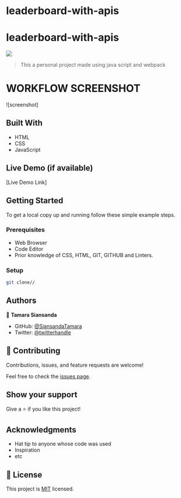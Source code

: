 # leaderboard-with-apis
# leaderboard-with-apis

![](https://img.shields.io/badge/Microverse-blueviolet)

> This a personal project made using java script and webpack

# WORKFLOW SCREENSHOT

![screenshot]


## Built With
- HTML
- CSS
- JavaScript
## Live Demo (if available)

[Live Demo Link]

## Getting Started

To get a local copy up and running follow these simple example steps.

### Prerequisites

- Web Browser
- Code Editor
- Prior knowledge of CSS, HTML, GIT, GITHUB and Linters.

### Setup

```bash
git clone//
```

## Authors
👤 **Tamara Siansanda**

- GitHub: [@SiansandaTamara](https://github.com/SiansandaTamara)
- Twitter: [@twitterhandle](https://twitter.com/TamaraSiansanda)

## 🤝 Contributing

Contributions, issues, and feature requests are welcome!

Feel free to check the [issues page](../../issues/).

## Show your support

Give a ⭐️ if you like this project!

## Acknowledgments

- Hat tip to anyone whose code was used
- Inspiration
- etc

## 📝 License

This project is [MIT](https://github.com/SiansandaTamara/leaderboard-with-apis/main/LICENSE ) licensed.